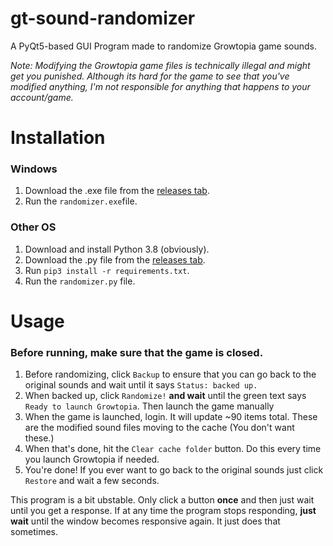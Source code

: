 # gt-sound-randomizer
A PyQt5-based GUI Program made to randomize Growtopia game sounds.

_Note: Modifying the Growtopia game files is technically illegal and might get you punished. Although its hard for the game to see that you've modified anything, I'm not responsible for anything that happens to your account/game._

# Installation

### Windows
1. Download the .exe file from the [releases tab](https://github.com/thgeraads/gt-sound-randomizer/releases).
2. Run the `randomizer.exe`file.


### Other OS
1. Download and install Python 3.8 (obviously).
2. Download the .py file from the [releases tab](https://github.com/thgeraads/gt-sound-randomizer/releases).
3. Run `pip3 install -r requirements.txt`.
4. Run the `randomizer.py` file.


# Usage
### Before running, **make sure that the game is closed.**
1. Before randomizing, click `Backup` to ensure that you can go back to the original sounds and wait until it says `Status: backed up.`
2. When backed up, click `Randomize!` **and wait** until the green text says `Ready to launch Growtopia`. Then launch the game manually
3. When the game is launched, login. It will update ~90 items total. These are the modified sound files moving to the cache (You don't want these.)
4. When that's done, hit the `Clear cache folder` button. Do this every time you launch Growtopia if needed.
5. You're done! If you ever want to go back to the original sounds just click `Restore` and wait a few seconds.

This program is a bit ubstable. Only click a button **once** and then just wait until you get a response.
If at any time the program stops responding, **just wait** until the window becomes responsive again. It just does that sometimes.
